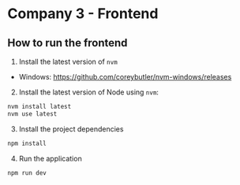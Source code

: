 # Company 3 - Frontend

## How to run the frontend

1. Install the latest version of `nvm`
 - Windows: https://github.com/coreybutler/nvm-windows/releases

2. Install the latest version of Node using `nvm`:

```bash
nvm install latest
nvm use latest
```

3. Install the project dependencies

```bash
npm install
```

4. Run the application

```
npm run dev
```
